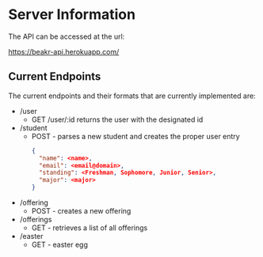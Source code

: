 # Server Information

The API can be accessed at the url: 

https://beakr-api.herokuapp.com/

## Current Endpoints

The current endpoints and their formats that are currently implemented are:

* /user
  * GET /user/:id returns the user with the designated id
* /student 
  * POST - parses a new student and creates the proper user entry
    ```json 
    {
      "name": <name>,
      "email": <email@domain>,
      "standing": <Freshman, Sophomore, Junior, Senior>,
      "major": <major>
    }
    ```
* /offering
  * POST - creates a new offering 
* /offerings
  * GET - retrieves a list of all offerings
* /easter
  * GET - easter egg
